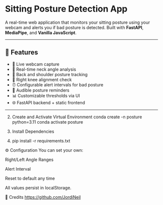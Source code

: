 # Sitting Posture Detection App

A real-time web application that monitors your sitting posture using your webcam and alerts you if bad posture is detected. Built with **FastAPI**, **MediaPipe**, and **Vanilla JavaScript**.

---

## 🎯 Features

- 📸 Live webcam capture
- 🧠 Real-time neck angle analysis
- 🧍 Back and shoulder posture tracking
- 🔁 Right knee alignment check
- ⏰ Configurable alert intervals for bad posture
- 🔔 Audible posture reminders
- 📊 Customizable thresholds via UI
- 🌐 FastAPI backend + static frontend

---
2. Create and Activate Virtual Environment
conda create -n posture python=3.11
conda activate posture

3. Install Dependencies
4. pip install -r requirements.txt


⚙️ Configuration
You can set your own:

Right/Left Angle Ranges

Alert Interval

Reset to default any time

All values persist in localStorage.

🙌 Credits
https://github.com/JordiNeil
